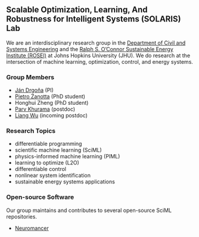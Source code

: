 ## Scalable Optimization, Learning, And Robustness for Intelligent Systems (SOLARIS) Lab 

We are an interdisciplinary research group in the [Department of Civil and Systems Engineering](https://engineering.jhu.edu/case/) and the [Ralph S. O’Connor Sustainable Energy Institute (ROSEI)](https://energyinstitute.jhu.edu/) at Johns Hopkins University (JHU).
We do research at the intersection of machine learning, optimization, control, and energy systems.

### Group Members
- [Ján Drgoňa](https://drgona.github.io/) (PI)
- [Pietro Zanotta](https://www.linkedin.com/in/pietro-zanotta/) (PhD student)
- Honghui Zheng (PhD student)
- [Parv Khurama](https://www.linkedin.com/in/parv-khurana/) (postdoc)
- [Liang Wu](https://www.linkedin.com/in/liang-wu-474371a9/) (incoming postdoc)


### Research Topics
- differentiable programming
- scientific machine learning (SciML)
- physics-informed machine learning (PIML)
- learning to optimize (L2O)
- differentiable control
- nonlinear system identification
- sustainable energy systems applications


### Open-source Software
Our group maintains and contributes to several open-source SciML repositories.
- [Neuromancer](https://github.com/pnnl/neuromancer)


<!--

**Here are some ideas to get you started:**

🙋‍♀️ A short introduction - what is your organization all about?
🌈 Contribution guidelines - how can the community get involved?
👩‍💻 Useful resources - where can the community find your docs? Is there anything else the community should know?
🍿 Fun facts - what does your team eat for breakfast?
🧙 Remember, you can do mighty things with the power of [Markdown](https://docs.github.com/github/writing-on-github/getting-started-with-writing-and-formatting-on-github/basic-writing-and-formatting-syntax)
-->
